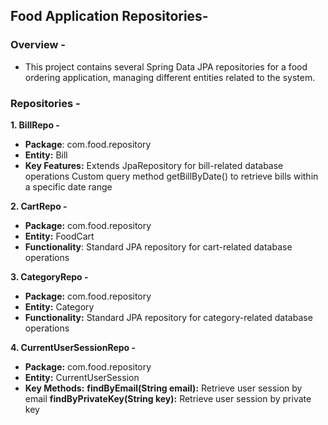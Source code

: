 ## Food Application Repositories-

### Overview -
- This project contains several Spring Data JPA repositories for a food ordering application, managing different entities related to the system.

### Repositories -
**1. BillRepo -**

- **Package**: com.food.repository
- **Entity:** Bill
- **Key Features:**
Extends JpaRepository for bill-related database operations
Custom query method getBillByDate() to retrieve bills within a specific date range

**2. CartRepo -**

- **Package:** com.food.repository
- **Entity:** FoodCart
- **Functionality**: Standard JPA repository for cart-related database operations

**3. CategoryRepo -**

- **Package:** com.food.repository
- **Entity:** Category
- **Functionality:** Standard JPA repository for category-related database operations

**4. CurrentUserSessionRepo -**

- **Package:** com.food.repository
- **Entity:** CurrentUserSession
- **Key Methods:**
  **findByEmail(String email):**   Retrieve user session by email
  **findByPrivateKey(String key):**   Retrieve user session by private key
